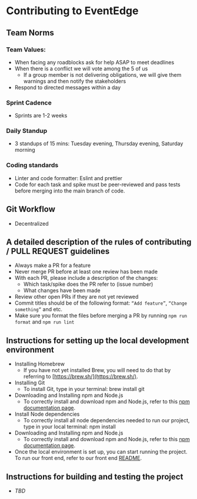 # Contributing to EventEdge

## Team Norms

### Team Values:
* When facing any roadblocks ask for help ASAP to meet deadlines
* When there is a conflict we will vote among the 5 of us
  * If a group member is not delivering obligations, we will give them warnings and then notify the stakeholders
* Respond to directed messages within a day

### Sprint Cadence
* Sprints are 1-2 weeks

### Daily Standup
* 3 standups of 15 mins: Tuesday evening, Thursday evening, Saturday morning

### Coding standards
* Linter and code formatter: Eslint and prettier
* Code for each task and spike must be peer-reviewed and pass tests before merging into the main branch of code.

## Git Workflow
* Decentralized

## A detailed description of the rules of contributing / PULL REQUEST guidelines
* Always make a PR for a feature
* Never merge PR before at least one review has been made
* With each PR, please include a description of the changes:
  * Which task/spike does the PR refer to (issue number)
  * What changes have been made
* Review other open PRs if they are not yet reviewed
* Commit titles should be of the following format: `“Add feature”`, `“Change something”` and etc.
* Make sure you format the files before merging a PR by running `npm run format` and `npm run lint`

## Instructions for setting up the local development environment
* Installing Homebrew
  * If you have not yet installed Brew, you will need to do that by referring to [https://brew.sh/](https://brew.sh/).
* Installing Git
  * To install Git, type in your terminal: brew install git
* Downloading and Installing npm and Node.js
  * To correctly install and download npm and Node.js, refer to this [npm documentation page](https://docs.npmjs.com/downloading-and-installing-node-js-and-npm/).
* Install Node dependencies
  * To correctly install all node dependencies needed to run our project, type in your local terminal: npm install
* Downloading and Installing npm and Node.js
  * To correctly install and download npm and Node.js, refer to this [npm documentation page](https://docs.npmjs.com/downloading-and-installing-node-js-and-npm/).
* Once the local environment is set up, you can start running the project. To run our front end, refer to our front end [README](https://github.com/software-students-fall2021/project-setup-eventedge/master/front-end/README.md).



## Instructions for building and testing the project
* _TBD_

